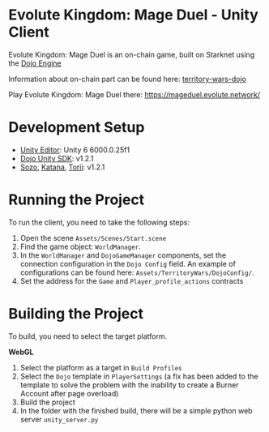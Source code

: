 # Evolute Kingdom: Mage Duel - Unity Client

Evolute Kingdom: Mage Duel is an on-chain game, built on Starknet using the [Dojo Engine](https://github.com/dojoengine/dojo)

Information about on-chain part can be found here: [territory-wars-dojo](https://github.com/evolute-studio/territory-wars-dojo)

Play Evolute Kingdom: Mage Duel there: https://mageduel.evolute.network/

# **Development Setup**

- [Unity Editor](https://unity.com/releases/editor/whats-new/6000.0.25#notes): Unity 6 6000.0.25f1
- [Dojo Unity SDK](https://github.com/dojoengine/dojo.unity): v1.2.1
- [Sozo](https://book.dojoengine.org/toolchain/sozo), [Katana](https://book.dojoengine.org/toolchain/katana), [Torii](https://book.dojoengine.org/toolchain/torii): v1.2.1

# **Running the Project**

To run the client, you need to take the following steps:

1. Open the scene `Assets/Scenes/Start.scene`
2. Find the game object: `WorldManager`.
3. In the `WorldManager` and `DojoGameManager` components, set the connection configuration in the `Dojo Config` field. An example of configurations can be found here: `Assets/TerritoryWars/DojoConfig/`.
4. Set the address for the `Game` and `Player_profile_actions` contracts

# **Building the Project**
To build, you need to select the target platform. 

**WebGL**
1. Select the platform as a target in `Build Profiles`
2. Select the `Dojo` template in `PlayerSettings` (a fix has been added to the template to solve the problem with the inability to create a Burner Account after page overload)
3. Build the project
4. In the folder with the finished build, there will be a simple python web server `unity_server.py`
